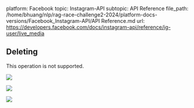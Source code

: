 platform: Facebook
topic: Instagram-API
subtopic: API Reference
file_path: /home/bhuang/nlp/rag-race-challenge2-2024/platform-docs-versions/Facebook_Instagram-API/API Reference.md
url: https://developers.facebook.com/docs/instagram-api/reference/ig-user/live_media

## Deleting

This operation is not supported.

![](https://www.facebook.com/tr?id=675141479195042&ev=PageView&noscript=1)

![](https://www.facebook.com/tr?id=574561515946252&ev=PageView&noscript=1)

![](https://www.facebook.com/tr?id=1754628768090156&ev=PageView&noscript=1)